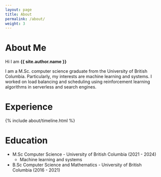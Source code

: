 ```yaml
---
layout: page
title: About
permalink: /about/
weight: 3
---
```


# **About Me**

Hi I am **{{ site.author.name }}** <br>

I am a M.Sc. computer science graduate from the University of British Columbia. Particularly, my interests are machine learning and systems. I worked on load balancing and scheduling using reinforcement learning algorithms in serverless and search engines. 


<!-- <div class="row">
{% include about/skills.html title="Programming Skills" source=site.data.programming-skills %}
{% include about/skills.html title="Other Skills" source=site.data.other-skills %}
</div> -->

# **Experience**

<div class="row">
{% include about/timeline.html %}
</div>

# **Education**

* M.Sc Computer Science - University of British Columbia (2021 - 2024)
    * Machine learning and systems
* B.Sc Computer Science and Mathematics - University of British Columbia (2016 - 2021)
